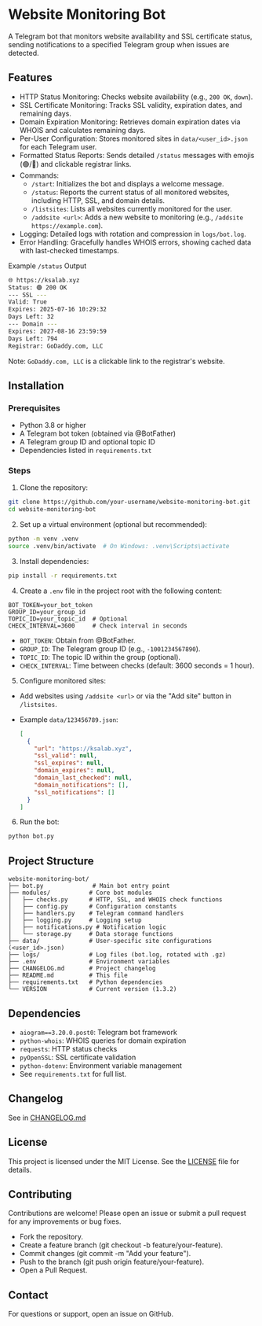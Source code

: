 # Website Monitoring Bot

A Telegram bot that monitors website availability and SSL certificate status, sending notifications to a specified Telegram group when issues are detected.

## Features

- HTTP Status Monitoring: Checks website availability (e.g., `200 OK`, `down`).
- SSL Certificate Monitoring: Tracks SSL validity, expiration dates, and remaining days.
- Domain Expiration Monitoring: Retrieves domain expiration dates via WHOIS and calculates remaining days.
- Per-User Configuration: Stores monitored sites in `data/<user_id>.json` for each Telegram user.
- Formatted Status Reports: Sends detailed `/status` messages with emojis (🟢/🔴) and clickable registrar links.
- Commands:
  - `/start`: Initializes the bot and displays a welcome message.
  - `/status`: Reports the current status of all monitored websites, including HTTP, SSL, and domain details.
  - `/listsites`: Lists all websites currently monitored for the user.
  - `/addsite <url>`: Adds a new website to monitoring (e.g., `/addsite https://example.com`).
- Logging: Detailed logs with rotation and compression in `logs/bot.log`.
- Error Handling: Gracefully handles WHOIS errors, showing cached data with last-checked timestamps.

Example `/status` Output

```sh
🌐 https://ksalab.xyz
Status: 🟢 200 OK
--- SSL ---
Valid: True
Expires: 2025-07-16 10:29:32
Days Left: 32
--- Domain ---
Expires: 2027-08-16 23:59:59
Days Left: 794
Registrar: GoDaddy.com, LLC
```

Note: `GoDaddy.com, LLC` is a clickable link to the registrar's website.

## Installation

### Prerequisites

- Python 3.8 or higher
- A Telegram bot token (obtained via @BotFather)
- A Telegram group ID and optional topic ID
- Dependencies listed in `requirements.txt`

### Steps

1. Clone the repository:
  ```sh
  git clone https://github.com/your-username/website-monitoring-bot.git
  cd website-monitoring-bot
  ```

2. Set up a virtual environment (optional but recommended):

  ```sh
  python -m venv .venv
  source .venv/bin/activate  # On Windows: .venv\Scripts\activate
  ```

3. Install dependencies:

  ```sh
  pip install -r requirements.txt
  ```

4. Create a `.env` file in the project root with the following content:

  ```env
  BOT_TOKEN=your_bot_token
  GROUP_ID=your_group_id
  TOPIC_ID=your_topic_id  # Optional
  CHECK_INTERVAL=3600     # Check interval in seconds
  ```

  - `BOT_TOKEN`: Obtain from @BotFather.
  - `GROUP_ID`: The Telegram group ID (e.g., `-1001234567890`).
  - `TOPIC_ID`: The topic ID within the group (optional).
  - `CHECK_INTERVAL`: Time between checks (default: 3600 seconds = 1 hour).

5. Configure monitored sites:

- Add websites using `/addsite <url>` or via the "Add site" button in `/listsites`.
- Example `data/123456789.json`:

  ```json
  [
    {
      "url": "https://ksalab.xyz",
      "ssl_valid": null,
      "ssl_expires": null,
      "domain_expires": null,
      "domain_last_checked": null,
      "domain_notifications": [],
      "ssl_notifications": []
    }
  ]
  ```

6. Run the bot:

  ```sh
  python bot.py
  ```

## Project Structure

```plain
website-monitoring-bot/
├── bot.py              # Main bot entry point
├── modules/           # Core bot modules
│   ├── checks.py      # HTTP, SSL, and WHOIS check functions
│   ├── config.py      # Configuration constants
│   ├── handlers.py    # Telegram command handlers
│   ├── logging.py     # Logging setup
│   ├── notifications.py # Notification logic
│   └── storage.py     # Data storage functions
├── data/              # User-specific site configurations (<user_id>.json)
├── logs/              # Log files (bot.log, rotated with .gz)
├── .env               # Environment variables
├── CHANGELOG.md       # Project changelog
├── README.md          # This file
├── requirements.txt   # Python dependencies
└── VERSION            # Current version (1.3.2)
```

## Dependencies

- `aiogram==3.20.0.post0`: Telegram bot framework
- `python-whois`: WHOIS queries for domain expiration
- `requests`: HTTP status checks
- `pyOpenSSL`: SSL certificate validation
- `python-dotenv`: Environment variable management
- See `requirements.txt` for full list.

## Changelog

See in [CHANGELOG.md](./CHANGELOG.md)

## License

This project is licensed under the MIT License. See the [LICENSE](./LICENSE) file for details.

## Contributing

Contributions are welcome! Please open an issue or submit a pull request for any improvements or bug fixes.

- Fork the repository.
- Create a feature branch (git checkout -b feature/your-feature).
- Commit changes (git commit -m "Add your feature").
- Push to the branch (git push origin feature/your-feature).
- Open a Pull Request.

## Contact

For questions or support, open an issue on GitHub.
